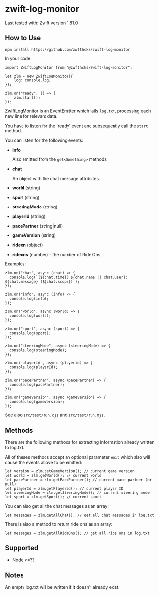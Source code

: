 # zwift-log-monitor

Last tested with: Zwift version 1.81.0


## How to Use

````
npm install https://github.com/zwfthcks/zwift-log-monitor
`````

In your code:

```
import ZwiftLogMonitor from "@zwfthcks/zwift-log-monitor";

let zlm = new ZwiftLogMonitor({
    log: console.log,
});

zlm.on("ready", () => {
    zlm.start();
});
```

ZwiftLogMonitor is an EventEmitter which tails `log.txt`, processing each new line for relevant data.

You have to listen for the 'ready' event and subsequently call the ```start``` method.

You can listen for the following events:

- **info**
  
  Also emitted from the `get<Something>` methods

- **chat**

  An object with the chat message attributes.

- **world** (string)
- **sport** (string)
- **steeringMode** (string)
- **playerId** (string)
- **pacePartner** (string|null)
- **gameVersion** (string)
- **rideon** (object)
- **rideons** (number) - the number of Ride Ons

Examples:

```
zlm.on("chat", async (chat) => {
  console.log(`(${chat.time}) ${chat.name || chat.user}: ${chat.message} (${chat.scope})`);
});
```
```
zlm.on("info", async (info) => {
  console.log(info);
});
```
```
zlm.on("world", async (world) => {
  console.log(world);
});
```
```
zlm.on("sport", async (sport) => {
  console.log(sport);
});
```
```
zlm.on("steeringMode", async (steeringMode) => {
  console.log(steeringMode);
});
```
```
zlm.on("playerId", async (playerId) => {
  console.log(playerId);
});
```
```
zlm.on("pacePartner", async (pacePartner) => {
  console.log(pacePartner);
});
```
```
zlm.on("gameVersion", async (gameVersion) => {
  console.log(gameVersion);
});
```


See also `src/test/run.cjs` and `src/test/run.mjs`.

## Methods

There are the following methods for extracting information already written to log.txt. 

All of theses methods accept an optional parameter `emit` which also will cause the events above to be emitted:

```
let version = zlm.getGameVersion(); // current game version
let world = zlm.getWorld(); // current world
let pacePartner = zlm.getPacePartner(); // current pace partner (or null)
let playerId = zlm.getPlayerid(); // current player ID
let steeringMode = zlm.getSteeringMode(); // current steering mode
let sport = zlm.getSport(); // current sport
```

You can also get all the chat messages as an array:

```
let messages = zlm.getAllChat(); // get all chat messages in log.txt
```

There is also a method to return ride ons as an array:

```
let messages = zlm.getAllRideOns(); // get all ride ons in log.txt
```



## Supported

- Node >=??


## Notes

An empty log.txt will be written if it doesn't already exist.
